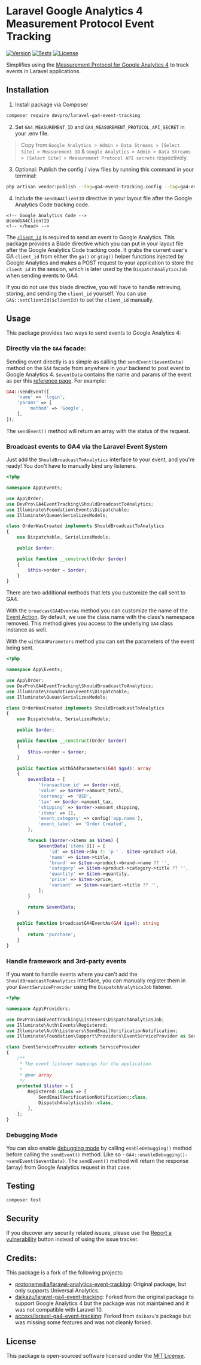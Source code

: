 # Laravel Google Analytics 4 Measurement Protocol Event Tracking

[![Version](https://img.shields.io/github/v/release/devproca/laravel-ga4-event-tracking?sort=semver&style=flat-square)](https://github.com/devproca/laravel-ga4-event-tracking/releases)
[![Tests](https://img.shields.io/github/actions/workflow/status/devproca/laravel-ga4-event-tracking/tests.yml?&label=tests&style=flat-square)](https://github.com/devproca/laravel-ga4-event-tracking/actions)
[![License](https://img.shields.io/github/license/devproca/laravel-ga4-event-tracking?label=open%20source&style=flat-square)](https://packagist.org/packages/devpro/laravel-ga4-event-tracking)


Simplifies using the [Measurement Protocol for Google Analytics 4](https://developers.google.com/analytics/devguides/collection/protocol/ga4) to track events in Laravel applications.

## Installation

1) Install package via Composer

``` bash
composer require devpro/laravel-ga4-event-tracking
```

2) Set `GA4_MEASUREMENT_ID`  and `GA4_MEASUREMENT_PROTOCOL_API_SECRET` in your .env file.

> Copy from `Google Analytics > Admin > Data Streams > [Select Site] > Measurement ID` & `Google Analytics > Admin > Data Streams > [Select Site] > Measurement Protocol API secrets` respectively.

3) Optional: Publish the config / view files by running this command in your terminal:

``` bash
php artisan vendor:publish --tag=ga4-event-tracking.config --tag=ga4-event-tracking.views
```

4) Include the `sendGA4ClientID` directive in your layout file after the Google Analytics Code tracking code.

```blade
<!-- Google Analytics Code -->
@sendGA4ClientID
<!-- </head> -->
```

The [`client_id`](https://developers.google.com/analytics/devguides/collection/protocol/ga4/reference?client_type=gtag#payload_post_body) is required to send an event to Google Analytics. This package provides a Blade directive which you can put in your layout file after the Google Analytics Code tracking code. It grabs the current user's GA `client_id` from either the `ga()` or `gtag()` helper functions injected by Google Analytics and makes a POST request to your application to store the `client_id` in the session, which is later used by the `DispatchAnalyticsJob` when sending events to GA4.

If you do not use this blade directive, you will have to handle retrieving, storing, and sending the `client_id` yourself. You can use `GA$::setClientId($clientId)` to set the `client_id` manually.

## Usage

This package provides two ways to send events to Google Analytics 4:

### Directly via the `GA4` facade:

Sending event directly is as simple as calling the `sendEvent($eventData)` method on the `GA4` facade from anywhere in your backend to post event to Google Analytics 4. `$eventData` contains the name and params of the event as per this [reference page](https://developers.google.com/analytics/devguides/collection/protocol/ga4/reference/events#login). For example:

```php
GA4::sendEvent([
    'name' => 'login',
    'params' => [
        'method' => 'Google',
    ],
]);
```

The `sendEvent()` method will return an array with the status of the request.


### Broadcast events to GA4 via the Laravel Event System

Just add the `ShouldBroadcastToAnalytics` interface to your event, and you're ready! You don't have to manually bind any listeners.

```php
<?php

namespace App\Events;

use App\Order;
use DevPro\GA4EventTracking\ShouldBroadcastToAnalytics;
use Illuminate\Foundation\Events\Dispatchable;
use Illuminate\Queue\SerializesModels;

class OrderWasCreated implements ShouldBroadcastToAnalytics
{
    use Dispatchable, SerializesModels;

    public $order;

    public function __construct(Order $order)
    {
        $this->order = $order;
    }
}
```

There are two additional methods that lets you customize the call sent to GA4.

With the `broadcastGA4EventAs` method you can customize the name of the [Event Action](https://developers.google.com/analytics/devguides/collection/analyticsjs/field-reference#eventAction). By default, we use the class name with the class's namespace removed. This method gives you access to the underlying `GA4` class instance as well.

With the `withGA4Parameters` method you can set the parameters of the event being sent.

```php
<?php

namespace App\Events;

use App\Order;
use DevPro\GA4EventTracking\ShouldBroadcastToAnalytics;
use Illuminate\Foundation\Events\Dispatchable;
use Illuminate\Queue\SerializesModels;

class OrderWasCreated implements ShouldBroadcastToAnalytics
{
    use Dispatchable, SerializesModels;

    public $order;

    public function __construct(Order $order)
    {
        $this->order = $order;
    }

    public function withGA4Parameters(GA4 $ga4): array
    {
        $eventData = [
            'transaction_id' => $order->id,
            'value' => $order->amount_total,
            'currency' => 'USD',
            'tax' => $order->amount_tax,
            'shipping' => $order->amount_shipping,
            'items' => [],
            'event_category' => config('app.name'),
            'event_label' => 'Order Created',
        ];

        foreach ($order->items as $item) {
            $eventData['items'][] = [
                'id' => $item->sku ?: 'p-' . $item->product->id,
                'name' => $item->title,
                'brand' => $item->product->brand->name ?? '',
                'category' => $item->product->category->title ?? '',
                'quantity' => $item->quantity,
                'price' => $item->price,
                'variant' => $item->variant->title ?? '',
            ];
        }

        return $eventData;
    }

    public function broadcastGA4EventAs(GA4 $ga4): string
    {
        return 'purchase';
    }
}
```


### Handle framework and 3rd-party events

If you want to handle events where you can't add the `ShouldBroadcastToAnalytics` interface, you can manually register them in your `EventServiceProvider` using the `DispatchAnalyticsJob` listener.

```php
<?php

namespace App\Providers;

use DevPro\GA4EventTracking\Listeners\DispatchAnalyticsJob;
use Illuminate\Auth\Events\Registered;
use Illuminate\Auth\Listeners\SendEmailVerificationNotification;
use Illuminate\Foundation\Support\Providers\EventServiceProvider as ServiceProvider;

class EventServiceProvider extends ServiceProvider
{
    /**
     * The event listener mappings for the application.
     *
     * @var array
     */
    protected $listen = [
        Registered::class => [
            SendEmailVerificationNotification::class,
            DispatchAnalyticsJob::class,
        ],
    ];
}
```

### Debugging Mode

You can also enable [debugging mode](https://developers.google.com/analytics/devguides/collection/protocol/ga4/validating-events) by calling `enableDebugging()` method before calling the `sendEvent()` method. Like so - `GA4::enableDebugging()->sendEvent($eventData)`. The `sendEvent()` method will return the response (array) from Google Analytics request in that case.


## Testing

``` bash
composer test
```

## Security

If you discover any security related issues, please use the [Report a vulnerability](https://github.com/devproca/laravel-ga4-event-tracking/security/advisories/new) button instead of using the issue tracker.

## Credits:

This package is a fork of the following projects:

- [protonemedia/laravel-analytics-event-tracking](https://github.com/protonemedia/laravel-analytics-event-tracking): Original package, but only supports Universal Analytics.
- [daikazu/laravel-ga4-event-tracking](https://github.com/daikazu/laravel-ga4-event-tracking): Forked from the original package to support Google Analytics 4 but the package was not maintained and it was not compatible with Laravel 10.
- [accexs/laravel-ga4-event-tracking](https://github.com/accexs/laravel-ga4-event-tracking): Forked from `daikazu`'s package but was missing some features and was not cleanly forked.

## License

This package is open-sourced software licensed under the [MIT License](LICENSE).
